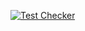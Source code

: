 [![Test Checker](https://github.com/SYBERChannel/cpp_hello_world-1/actions/workflows/test_ckecker.yml/badge.svg)](https://github.com/SYBERChannel/cpp_hello_world-1/actions/workflows/test_ckecker.yml)

